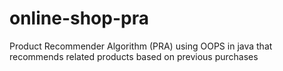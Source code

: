 # online-shop-pra
Product Recommender Algorithm (PRA) using OOPS in java that recommends related products based on previous purchases
